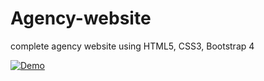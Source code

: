 # Agency-website
complete agency website using HTML5, CSS3, Bootstrap 4


[![Demo](/img/gif.gif)](https://www.youtube.com/watch?v=p03aQO_WKak)
